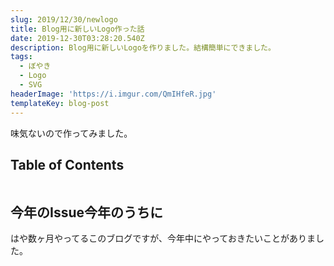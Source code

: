 ```yaml
---
slug: 2019/12/30/newlogo
title: Blog用に新しいLogo作った話
date: 2019-12-30T03:28:20.540Z
description: Blog用に新しいLogoを作りました。結構簡単にできました。
tags:
  - ぼやき
  - Logo
  - SVG
headerImage: 'https://i.imgur.com/QmIHfeR.jpg'
templateKey: blog-post
---
```

味気ないので作ってみました。


## Table of Contents

```toc

```

## 今年のIssue今年のうちに

はや数ヶ月やってるこのブログですが、今年中にやっておきたいことがありました。
